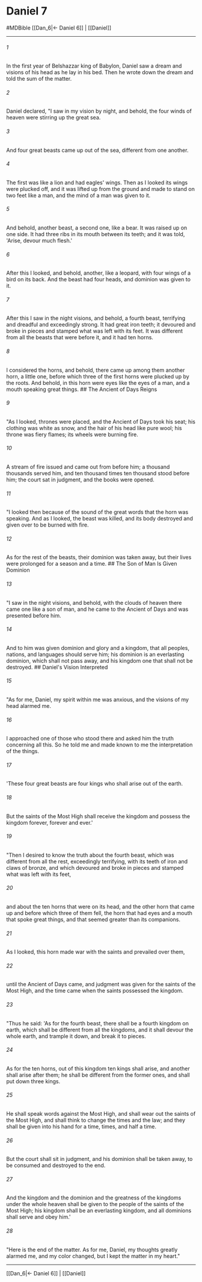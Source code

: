 # Daniel 7
#MDBible
[[Dan_6|← Daniel 6]] | [[Daniel]]

***

###### 1 

In the first year of Belshazzar king of Babylon, Daniel saw a dream and visions of his head as he lay in his bed. Then he wrote down the dream and told the sum of the matter. 

###### 2 

Daniel declared, "I saw in my vision by night, and behold, the four winds of heaven were stirring up the great sea. 

###### 3 

And four great beasts came up out of the sea, different from one another. 

###### 4 

The first was like a lion and had eagles' wings. Then as I looked its wings were plucked off, and it was lifted up from the ground and made to stand on two feet like a man, and the mind of a man was given to it. 

###### 5 

And behold, another beast, a second one, like a bear. It was raised up on one side. It had three ribs in its mouth between its teeth; and it was told, 'Arise, devour much flesh.' 

###### 6 

After this I looked, and behold, another, like a leopard, with four wings of a bird on its back. And the beast had four heads, and dominion was given to it. 

###### 7 

After this I saw in the night visions, and behold, a fourth beast, terrifying and dreadful and exceedingly strong. It had great iron teeth; it devoured and broke in pieces and stamped what was left with its feet. It was different from all the beasts that were before it, and it had ten horns. 

###### 8 

I considered the horns, and behold, there came up among them another horn, a little one, before which three of the first horns were plucked up by the roots. And behold, in this horn were eyes like the eyes of a man, and a mouth speaking great things. ## The Ancient of Days Reigns 

###### 9 

"As I looked, thrones were placed, and the Ancient of Days took his seat; his clothing was white as snow, and the hair of his head like pure wool; his throne was fiery flames; its wheels were burning fire. 

###### 10 

A stream of fire issued and came out from before him; a thousand thousands served him, and ten thousand times ten thousand stood before him; the court sat in judgment, and the books were opened. 

###### 11 

"I looked then because of the sound of the great words that the horn was speaking. And as I looked, the beast was killed, and its body destroyed and given over to be burned with fire. 

###### 12 

As for the rest of the beasts, their dominion was taken away, but their lives were prolonged for a season and a time. ## The Son of Man Is Given Dominion 

###### 13 

"I saw in the night visions, and behold, with the clouds of heaven there came one like a son of man, and he came to the Ancient of Days and was presented before him. 

###### 14 

And to him was given dominion and glory and a kingdom, that all peoples, nations, and languages should serve him; his dominion is an everlasting dominion, which shall not pass away, and his kingdom one that shall not be destroyed. ## Daniel's Vision Interpreted 

###### 15 

"As for me, Daniel, my spirit within me was anxious, and the visions of my head alarmed me. 

###### 16 

I approached one of those who stood there and asked him the truth concerning all this. So he told me and made known to me the interpretation of the things. 

###### 17 

'These four great beasts are four kings who shall arise out of the earth. 

###### 18 

But the saints of the Most High shall receive the kingdom and possess the kingdom forever, forever and ever.' 

###### 19 

"Then I desired to know the truth about the fourth beast, which was different from all the rest, exceedingly terrifying, with its teeth of iron and claws of bronze, and which devoured and broke in pieces and stamped what was left with its feet, 

###### 20 

and about the ten horns that were on its head, and the other horn that came up and before which three of them fell, the horn that had eyes and a mouth that spoke great things, and that seemed greater than its companions. 

###### 21 

As I looked, this horn made war with the saints and prevailed over them, 

###### 22 

until the Ancient of Days came, and judgment was given for the saints of the Most High, and the time came when the saints possessed the kingdom. 

###### 23 

"Thus he said: 'As for the fourth beast, there shall be a fourth kingdom on earth, which shall be different from all the kingdoms, and it shall devour the whole earth, and trample it down, and break it to pieces. 

###### 24 

As for the ten horns, out of this kingdom ten kings shall arise, and another shall arise after them; he shall be different from the former ones, and shall put down three kings. 

###### 25 

He shall speak words against the Most High, and shall wear out the saints of the Most High, and shall think to change the times and the law; and they shall be given into his hand for a time, times, and half a time. 

###### 26 

But the court shall sit in judgment, and his dominion shall be taken away, to be consumed and destroyed to the end. 

###### 27 

And the kingdom and the dominion and the greatness of the kingdoms under the whole heaven shall be given to the people of the saints of the Most High; his kingdom shall be an everlasting kingdom, and all dominions shall serve and obey him.' 

###### 28 

"Here is the end of the matter. As for me, Daniel, my thoughts greatly alarmed me, and my color changed, but I kept the matter in my heart." 

***

[[Dan_6|← Daniel 6]] | [[Daniel]]
